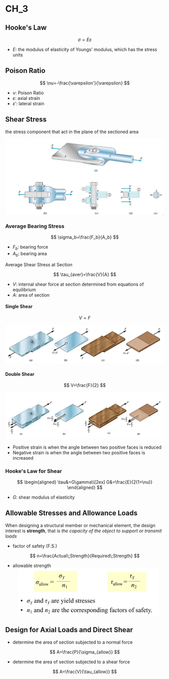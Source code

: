 # CH_3

## Hooke's Law

$$
\sigma=E\varepsilon
$$

- _E_: the modulus of elasticity of Youngs' modulus, which has the stress units

## Poison Ratio

$$
\nu=-\frac{\varepsilon'}{\varepsilon}
$$

- $\nu$: Poison Ratio
- $\varepsilon$: axial strain
- $\varepsilon'$: lateral strain

## Shear Stress

the stress component that act in the plane of the sectioned area

<div align = center><img src = "./assets/Ch_3_figure_1.png"></div>

### Average Bearing Stress

$$
\sigma_b=\frac{F_b}{A_b}
$$

- $F_b$: bearing force
- $A_b$: bearing area

Average Shear Stress at Section

$$
\tau_{aver}=\frac{V}{A}
$$

- $V$: internal shear force at section determined from equations of equilibrium
- $A$: area of section

#### Single Shear

$$
V=F
$$

<div align = center>
<img src="./assets/Ch_3_figure_2.png">
</div>

#### Double Shear

$$
V=\frac{F}{2}
$$

<div align = center>
<img src = "./assets/Ch_3_figure_3.png">
</div>

- Positive strain is when the angle between two positive faces is reduced
- Negative strain is when the angle between two positive faces is increased

### Hooke's Law for Shear

$$
\begin{aligned}
  \tau&=G\gamma\\[2ex]
     G&=\frac{E}{2(1+\nu)}
\end{aligned}
$$

- $G$: shear modulus of elasticity

## Allowable Stresses and Allowance Loads

When designing a structural member or mechanical element, the design interest is **strength**, that is _the capacity of the object to support or transmit loads_

- factor of safety (F.S.)

$$
n=\frac{Actual\;Strength}{Required\;Strength}
$$

- allowable strength
  <div align = center><img height = 150 src ="./assets/Ch_3_figure_4.png"></div>

## Design for Axial Loads and Direct Shear

- determine the area of section subjected to a normal force

$$
A=\frac{P}{\sigma_{allow}}
$$

- determine the area of section subjected to a shear force

$$
A=\frac{V}{\tau_{allow}}
$$
